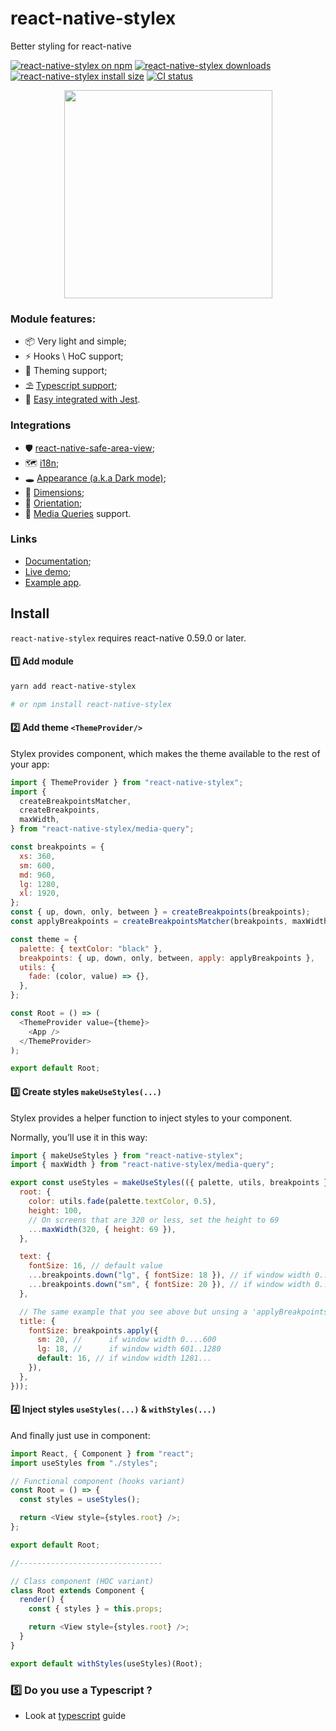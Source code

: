 # react-native-stylex

Better styling for react-native

[![react-native-stylex on npm](https://badgen.net/npm/v/react-native-stylex)](http://www.npmjs.com/package/react-native-stylex)
[![react-native-stylex downloads](https://badgen.net/npm/dm/react-native-stylex)](https://www.npmtrends.com/react-native-stylex)
[![react-native-stylex install size](https://packagephobia.com/badge?p=react-native-stylex)](https://packagephobia.com/result?p=react-native-stylex)
[![CI status](https://github.com/retyui/react-native-stylex/workflows/Node.js%20CI/badge.svg)](https://github.com/retyui/react-native-stylex/actions)

<div align="center"><img src="https://raw.githubusercontent.com/retyui/react-native-stylex/master/docs/logo.png" width="333"/></div>

### Module features:

- 📦 Very light and simple;
- ⚡️ Hooks \ HoC support;
- 🔋 Theming support;
- ⛱️ [Typescript support](docs/ts.md);
- 📝 [Easy integrated with Jest](docs/testting.md).

### Integrations

- 🛡️ [react-native-safe-area-view](docs/safe-area.md);
- 🗺 [i18n](docs/i18n.md);
- 🕳️ [Appearance (a.k.a Dark mode)](docs/appearance.md);
- 📐 [Dimensions](docs/dimensions.md);
- 📲 [Orientation](docs/orientation.md);
- 💉 [Media Queries](docs/media-query.md) support.

### Links

- [Documentation](docs/api.md);
- [Live demo](https://snack.expo.io/@retyui/react-native-stylex);
- [Example app](example/AppStyleX).

## Install

`react-native-stylex` requires react-native 0.59.0 or later.

#### 1️⃣ Add module

```sh
yarn add react-native-stylex

# or npm install react-native-stylex
```

#### 2️⃣ Add theme `<ThemeProvider/>`

Stylex provides component, which makes the theme available to the rest of your app:

```js
import { ThemeProvider } from "react-native-stylex";
import {
  createBreakpointsMatcher,
  createBreakpoints,
  maxWidth,
} from "react-native-stylex/media-query";

const breakpoints = {
  xs: 360,
  sm: 600,
  md: 960,
  lg: 1280,
  xl: 1920,
};
const { up, down, only, between } = createBreakpoints(breakpoints);
const applyBreakpoints = createBreakpointsMatcher(breakpoints, maxWidth);

const theme = {
  palette: { textColor: "black" },
  breakpoints: { up, down, only, between, apply: applyBreakpoints },
  utils: {
    fade: (color, value) => {},
  },
};

const Root = () => (
  <ThemeProvider value={theme}>
    <App />
  </ThemeProvider>
);

export default Root;
```

#### 3️⃣ Create styles `makeUseStyles(...)`

Stylex provides a helper function to inject styles to your component.

Normally, you’ll use it in this way:

```js
import { makeUseStyles } from "react-native-stylex";
import { maxWidth } from "react-native-stylex/media-query";

export const useStyles = makeUseStyles(({ palette, utils, breakpoints }) => ({
  root: {
    color: utils.fade(palette.textColor, 0.5),
    height: 100,
    // On screens that are 320 or less, set the height to 69
    ...maxWidth(320, { height: 69 }),
  },

  text: {
    fontSize: 16, // default value
    ...breakpoints.down("lg", { fontSize: 18 }), // if window width 0..1280
    ...breakpoints.down("sm", { fontSize: 20 }), // if window width 0..600
  },

  // The same example that you see above but unsing a 'applyBreakpoints'
  title: {
    fontSize: breakpoints.apply({
      sm: 20, //      if window width 0....600
      lg: 18, //      if window width 601..1280
      default: 16, // if window width 1281...
    }),
  },
}));
```

#### 4️⃣ Inject styles `useStyles(...)` & `withStyles(...)`

And finally just use in component:

```js
import React, { Component } from "react";
import useStyles from "./styles";

// Functional component (hooks variant)
const Root = () => {
  const styles = useStyles();

  return <View style={styles.root} />;
};

export default Root;

//--------------------------------

// Class component (HOC variant)
class Root extends Component {
  render() {
    const { styles } = this.props;

    return <View style={styles.root} />;
  }
}

export default withStyles(useStyles)(Root);
```

### 5️⃣ Do you use a Typescript ?

- Look at [typescript](docs/ts.md) guide
